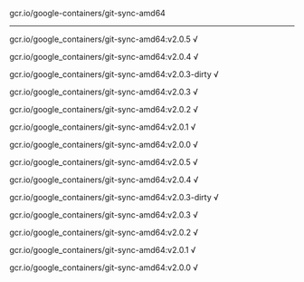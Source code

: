 gcr.io/google-containers/git-sync-amd64 

----
gcr.io/google_containers/git-sync-amd64:v2.0.5 √

gcr.io/google_containers/git-sync-amd64:v2.0.4 √

gcr.io/google_containers/git-sync-amd64:v2.0.3-dirty √

gcr.io/google_containers/git-sync-amd64:v2.0.3 √

gcr.io/google_containers/git-sync-amd64:v2.0.2 √

gcr.io/google_containers/git-sync-amd64:v2.0.1 √

gcr.io/google_containers/git-sync-amd64:v2.0.0 √

gcr.io/google_containers/git-sync-amd64:v2.0.5 √

gcr.io/google_containers/git-sync-amd64:v2.0.4 √

gcr.io/google_containers/git-sync-amd64:v2.0.3-dirty √

gcr.io/google_containers/git-sync-amd64:v2.0.3 √

gcr.io/google_containers/git-sync-amd64:v2.0.2 √

gcr.io/google_containers/git-sync-amd64:v2.0.1 √

gcr.io/google_containers/git-sync-amd64:v2.0.0 √

